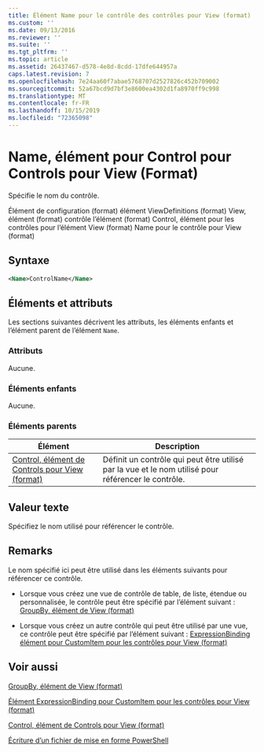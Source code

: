 ```yaml
---
title: Élément Name pour le contrôle des contrôles pour View (format) | Microsoft Docs
ms.custom: ''
ms.date: 09/13/2016
ms.reviewer: ''
ms.suite: ''
ms.tgt_pltfrm: ''
ms.topic: article
ms.assetid: 26437467-d578-4e8d-8cdd-17dfe644957a
caps.latest.revision: 7
ms.openlocfilehash: 7e24aa60f7abae5768707d2527826c452b709002
ms.sourcegitcommit: 52a67bcd9d7bf3e8600ea4302d1fa8970ff9c998
ms.translationtype: MT
ms.contentlocale: fr-FR
ms.lasthandoff: 10/15/2019
ms.locfileid: "72365098"
---
```

# <a name="name-element-for-control-for-controls-for-view-format"></a>Name, élément pour Control pour Controls pour View (Format)

Spécifie le nom du contrôle.

Élément de configuration (format) élément ViewDefinitions (format) View, élément (format) contrôle l’élément (format) Control, élément pour les contrôles pour l’élément View (format) Name pour le contrôle pour View (format)

## <a name="syntax"></a>Syntaxe

```xml
<Name>ControlName</Name>
```

## <a name="attributes-and-elements"></a>Éléments et attributs

Les sections suivantes décrivent les attributs, les éléments enfants et l’élément parent de l’élément `Name`.

### <a name="attributes"></a>Attributs

Aucune.

### <a name="child-elements"></a>Éléments enfants

Aucune.

### <a name="parent-elements"></a>Éléments parents

|Élément|Description|
|-------------|-----------------|
|[Control, élément de Controls pour View (format)](./control-element-for-controls-for-view-format.md)|Définit un contrôle qui peut être utilisé par la vue et le nom utilisé pour référencer le contrôle.|

## <a name="text-value"></a>Valeur texte

Spécifiez le nom utilisé pour référencer le contrôle.

## <a name="remarks"></a>Remarks

Le nom spécifié ici peut être utilisé dans les éléments suivants pour référencer ce contrôle.

- Lorsque vous créez une vue de contrôle de table, de liste, étendue ou personnalisée, le contrôle peut être spécifié par l’élément suivant : [GroupBy, élément de View (format)](./groupby-element-for-view-format.md)

- Lorsque vous créez un autre contrôle qui peut être utilisé par une vue, ce contrôle peut être spécifié par l’élément suivant : [ExpressionBinding élément pour CustomItem pour les contrôles pour View (format)](./expressionbinding-element-for-customitem-for-controls-for-view-format.md)

## <a name="see-also"></a>Voir aussi

[GroupBy, élément de View (format)](./groupby-element-for-view-format.md)

[Élément ExpressionBinding pour CustomItem pour les contrôles pour View (format)](./expressionbinding-element-for-customitem-for-controls-for-view-format.md)

[Control, élément de Controls pour View (format)](./control-element-for-controls-for-view-format.md)

[Écriture d’un fichier de mise en forme PowerShell](./writing-a-powershell-formatting-file.md)
